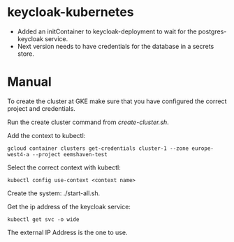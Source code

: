 # keycloak-kubernetes

- Added an initContainer to keycloak-deployment to wait for 
the postgres-keycloak service.
- Next version needs to have credentials for the database in a secrets store.


# Manual
To create the cluster at GKE make sure that you have configured the 
correct project and credentials.

Run the create cluster command from *create-cluster.sh*. 

Add the context to kubectl:

`gcloud container clusters get-credentials cluster-1 --zone europe-west4-a --project eemshaven-test`

Select the correct context with kubectl:

`kubectl config use-context <context name>`

Create the system: ./start-all.sh. 

Get the ip address of the keycloak service:

`kubectl get svc -o wide`

The external IP Address is the one to use.

